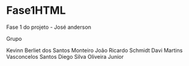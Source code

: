 # Fase1HTML
Fase 1 do projeto - José anderson

Grupo

Kevinn Berliet dos Santos Monteiro
João Ricardo Schmidt
Davi Martins Vasconcelos Santos
Diego Silva Oliveira Junior
